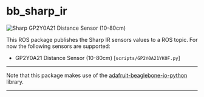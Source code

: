 bb_sharp_ir
==========

![Sharp GP2Y0A21 Distance Sensor (10-80cm)](http://www.dfrobot.com/image/cache/data/SEN0014/SEN0014-340x340.jpg)

This ROS package publishes the Sharp IR sensors values to a ROS topic. For now the following sensors are supported:

*  GP2Y0A21 Distance Sensor (10-80cm) [`scripts/GP2Y0A21YK0F.py`]

-----------

Note that this package makes use of the [adafruit-beaglebone-io-python](https://github.com/adafruit/adafruit-beaglebone-io-python) library.

---------
